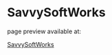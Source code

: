# SavvySoftWorks

page preview available at:

[SavvySoftWorks](garyanewsome.github.io/savvysoftworks_middleman)